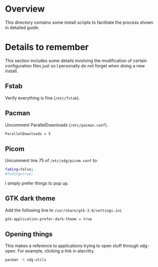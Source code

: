 # Overview
This directory contains some install scripts to facilitate the process shown in detailed guide.

# Details to remember
This section includes some details involving the modification of certain configuration files just so I personally do not forget when doing a new install.

## Fstab
Verify everything is fine (`/etc/fstab`).

## Pacman
Uncomment ParallelDownloads (`/etc/pacman.conf`).
```bash
ParallelDownloads = 5
```

## Picom
Uncomment line 75 of `/etc/xdg/picom.conf` to:
```bash
fading=false;
#fading=true;
```
I simply prefer things to pop up.

## GTK dark theme
Add the following line to ```/usr/share/gtk-3.0/settings.ini```
```bash
gtk-application-prefer-dark-theme = true
```

## Opening things
This makes a reference to applications trying to open stuff through xdg-open. For example, clicking a link in alacritty.
```bash
pacman -S xdg-utils
```
